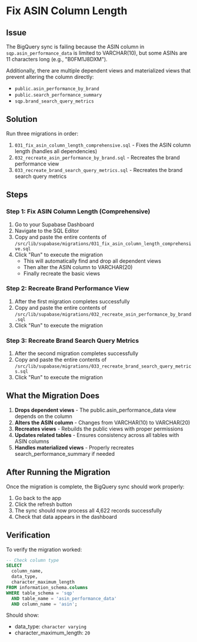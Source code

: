# Fix ASIN Column Length

## Issue
The BigQuery sync is failing because the ASIN column in `sqp.asin_performance_data` is limited to VARCHAR(10), but some ASINs are 11 characters long (e.g., "B0FM1J8DXM").

Additionally, there are multiple dependent views and materialized views that prevent altering the column directly:
- `public.asin_performance_by_brand` 
- `public.search_performance_summary`
- `sqp.brand_search_query_metrics`

## Solution
Run three migrations in order:
1. `031_fix_asin_column_length_comprehensive.sql` - Fixes the ASIN column length (handles all dependencies)
2. `032_recreate_asin_performance_by_brand.sql` - Recreates the brand performance view
3. `033_recreate_brand_search_query_metrics.sql` - Recreates the brand search query metrics

## Steps

### Step 1: Fix ASIN Column Length (Comprehensive)
1. Go to your Supabase Dashboard
2. Navigate to the SQL Editor
3. Copy and paste the entire contents of `/src/lib/supabase/migrations/031_fix_asin_column_length_comprehensive.sql`
4. Click "Run" to execute the migration
   - This will automatically find and drop all dependent views
   - Then alter the ASIN column to VARCHAR(20)
   - Finally recreate the basic views

### Step 2: Recreate Brand Performance View
1. After the first migration completes successfully
2. Copy and paste the entire contents of `/src/lib/supabase/migrations/032_recreate_asin_performance_by_brand.sql`
3. Click "Run" to execute the migration

### Step 3: Recreate Brand Search Query Metrics
1. After the second migration completes successfully
2. Copy and paste the entire contents of `/src/lib/supabase/migrations/033_recreate_brand_search_query_metrics.sql`
3. Click "Run" to execute the migration

## What the Migration Does

1. **Drops dependent views** - The public.asin_performance_data view depends on the column
2. **Alters the ASIN column** - Changes from VARCHAR(10) to VARCHAR(20)
3. **Recreates views** - Rebuilds the public views with proper permissions
4. **Updates related tables** - Ensures consistency across all tables with ASIN columns
5. **Handles materialized views** - Properly recreates search_performance_summary if needed

## After Running the Migration

Once the migration is complete, the BigQuery sync should work properly:

1. Go back to the app
2. Click the refresh button
3. The sync should now process all 4,622 records successfully
4. Check that data appears in the dashboard

## Verification

To verify the migration worked:

```sql
-- Check column type
SELECT 
  column_name, 
  data_type, 
  character_maximum_length
FROM information_schema.columns
WHERE table_schema = 'sqp' 
  AND table_name = 'asin_performance_data'
  AND column_name = 'asin';
```

Should show:
- data_type: `character varying`
- character_maximum_length: `20`
